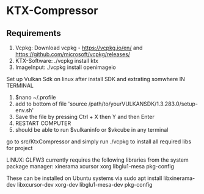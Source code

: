 # KTX-Compressor


## Requirements
1. Vcpkg: Download vcpkg - <u>https://vcpkg.io/en/</u> and <u>https://github.com/microsoft/vcpkg/releases/</u>
2. KTX-Software: ./vcpkg install ktx
3. ImageInput: ./vcpkg install openimageio 



Set up Vulkan Sdk on linux after install SDK and extrating somwhere
IN TERMINAL
1. $nano ~/.profile
2. add to bottom of file 'source /path/to/yourVULKANSDK/1.3.283.0/setup-env.sh'
3. Save the file by pressing Ctrl + X then Y and then Enter
4. RESTART COMPUTER
5. should be able to run $vulkaninfo or $vkcube in any terminal



go to src/KtxCompressor and simply run  ./vcpkg to install all required libs for project



LINUX:
GLFW3 currently requires the following libraries from the system package manager:
xinerama
xcursor
xorg
libglu1-mesa
pkg-config

These can be installed on Ubuntu systems via sudo apt install libxinerama-dev libxcursor-dev xorg-dev libglu1-mesa-dev pkg-config
